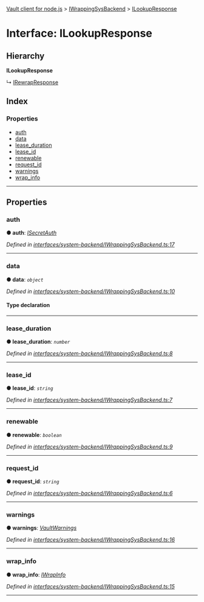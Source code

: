 [Vault client for node.js](../README.md) > [IWrappingSysBackend](../modules/iwrappingsysbackend.md) > [ILookupResponse](../interfaces/iwrappingsysbackend.ilookupresponse.md)

# Interface: ILookupResponse

## Hierarchy

**ILookupResponse**

↳  [IRewrapResponse](iwrappingsysbackend.irewrapresponse.md)

## Index

### Properties

* [auth](iwrappingsysbackend.ilookupresponse.md#auth)
* [data](iwrappingsysbackend.ilookupresponse.md#data)
* [lease_duration](iwrappingsysbackend.ilookupresponse.md#lease_duration)
* [lease_id](iwrappingsysbackend.ilookupresponse.md#lease_id)
* [renewable](iwrappingsysbackend.ilookupresponse.md#renewable)
* [request_id](iwrappingsysbackend.ilookupresponse.md#request_id)
* [warnings](iwrappingsysbackend.ilookupresponse.md#warnings)
* [wrap_info](iwrappingsysbackend.ilookupresponse.md#wrap_info)

---

## Properties

<a id="auth"></a>

###  auth

**● auth**: *[ISecretAuth](isecretauth.md)*

*Defined in [interfaces/system-backend/IWrappingSysBackend.ts:17](https://github.com/theogravity/vault-client/blob/e1877fc/src/interfaces/system-backend/IWrappingSysBackend.ts#L17)*

___
<a id="data"></a>

###  data

**● data**: *`object`*

*Defined in [interfaces/system-backend/IWrappingSysBackend.ts:10](https://github.com/theogravity/vault-client/blob/e1877fc/src/interfaces/system-backend/IWrappingSysBackend.ts#L10)*

#### Type declaration

___
<a id="lease_duration"></a>

###  lease_duration

**● lease_duration**: *`number`*

*Defined in [interfaces/system-backend/IWrappingSysBackend.ts:8](https://github.com/theogravity/vault-client/blob/e1877fc/src/interfaces/system-backend/IWrappingSysBackend.ts#L8)*

___
<a id="lease_id"></a>

###  lease_id

**● lease_id**: *`string`*

*Defined in [interfaces/system-backend/IWrappingSysBackend.ts:7](https://github.com/theogravity/vault-client/blob/e1877fc/src/interfaces/system-backend/IWrappingSysBackend.ts#L7)*

___
<a id="renewable"></a>

###  renewable

**● renewable**: *`boolean`*

*Defined in [interfaces/system-backend/IWrappingSysBackend.ts:9](https://github.com/theogravity/vault-client/blob/e1877fc/src/interfaces/system-backend/IWrappingSysBackend.ts#L9)*

___
<a id="request_id"></a>

###  request_id

**● request_id**: *`string`*

*Defined in [interfaces/system-backend/IWrappingSysBackend.ts:6](https://github.com/theogravity/vault-client/blob/e1877fc/src/interfaces/system-backend/IWrappingSysBackend.ts#L6)*

___
<a id="warnings"></a>

###  warnings

**● warnings**: *[VaultWarnings](../#vaultwarnings)*

*Defined in [interfaces/system-backend/IWrappingSysBackend.ts:16](https://github.com/theogravity/vault-client/blob/e1877fc/src/interfaces/system-backend/IWrappingSysBackend.ts#L16)*

___
<a id="wrap_info"></a>

###  wrap_info

**● wrap_info**: *[IWrapInfo](iwrapinfo.md)*

*Defined in [interfaces/system-backend/IWrappingSysBackend.ts:15](https://github.com/theogravity/vault-client/blob/e1877fc/src/interfaces/system-backend/IWrappingSysBackend.ts#L15)*

___

